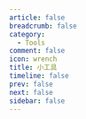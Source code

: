 ```yaml
---
article: false
breadcrumb: false
category: 
  - Tools
comment: false
icon: wrench
title: 小工具
timeline: false
prev: false
next: false
sidebar: false
---
```


<SiteInfo
  name="What is my IP address？"
  desc="查询本机IP"
  url="https://ifconfig.icu"
  logo="https://ifconfig.icu/static/favicon.ico"
  repo="https://github.com/Paper-Dragon/ifconfig.icu.git"
  preview="/img/Snipaste_2023-11-09_13-04-00.png"
/>


<SiteInfo
  name="FastGit"
  desc="GitHub.com 的镜像加速器"
  url="https://doc.fastgit.org/zh-cn/guide.html"
  logo="https://cdn.jsdelivr.net/gh/FastGitORG/logo@ad87e38c7101537010b3dc6f7d4d52bd1f915002/v2.1.png"
  repo="https://github.com/FastGitORG"
  preview="/img/Snipaste_2023-11-13_15-38-38.png"
/>

<SiteInfo
  name="密码随机生成"
  desc="随机密码生成器"
  url="https://paper-dragon.github.io/RandomPassword/"
  logo="https://paper-dragon.github.io/RandomPassword/ph.jpg"
  repo="https://github.com/Paper-Dragon/RandomPassword"
  preview="/img/Snipaste_2023-11-14_10-44-57.png"
/>


<SiteInfo
  name="composerize"
  desc="将 Docker 命令转化为 Docker Compose 文件"
  url="https://www.composerize.com/"
  logo="https://www.composerize.com/favicon.ico"
  repo="https://github.com/composerize/composerize"
  preview="/img/Snipaste_2023-11-15_11-29-42.png"
/>

<SiteInfo
  name="utsc的repository配置生成器"
  url="https://mirrors.ustc.edu.cn/repogen/"
  preview="/img/Snipaste_2023-11-25_11-40-54.png"
  logo="http://mirrors.ustc.edu.cn/static/img/favicon.png"
  desc="支持Archlinux，Debian，Ubuntu"
/>

<SiteInfo
  name="MobaXterm Crack"
  url="http://mobaxterm.myauth.top/"
  preview="/img/2024-01-07_13.57.29.png"
  repo="https://github.com/Paper-Dragon/mobaxterm-crack"
  logo="https://mobaxterm.mobatek.net/img/moba/xterm_logo.png"
  desc="破解mobaxterm令牌，仅供学习使用。"
/>

<SiteInfo
  name="netdisk-fast-download"
  url="https://lz.qaiu.top/"
  preview="/img/Snipaste_2024-01-11_16-27-34.png"
  repo="https://github.com/qaiu/netdisk-fast-download"
  logo="https://q2.qlogo.cn/headimg_dl?dst_uin=736226400&spec=640"
  desc="网盘直链解析，支持蓝奏云/奶牛快传/移动云云空间/小飞机盘/亿方云/123云盘"
/>
